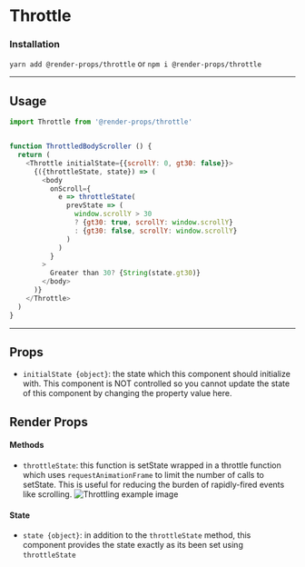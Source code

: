 # Throttle

### Installation
```yarn add @render-props/throttle``` or ```npm i @render-props/throttle```


____


## Usage
```js
import Throttle from '@render-props/throttle'


function ThrottledBodyScroller () {
  return (
    <Throttle initialState={{scrollY: 0, gt30: false}}>
      {({throttleState, state}) => (
        <body
          onScroll={
            e => throttleState(
              prevState => (
                window.scrollY > 30
                ? {gt30: true, scrollY: window.scrollY}
                : {gt30: false, scrollY: window.scrollY}
              )
            )
          }
        >
          Greater than 30? {String(state.gt30)}
        </body>
      )}
    </Throttle>
  )
}
```

____


## Props
- `initialState {object}`: the state which this component should initialize with. This component is NOT controlled so you cannot update the state of this component by changing the property value here.

## Render Props

#### Methods
- `throttleState`: this function is setState wrapped in a throttle function which uses `requestAnimationFrame` to limit the number of calls to setState. This is useful for reducing the burden of rapidly-fired events like scrolling.
![Throttling example image](https://image.slidesharecdn.com/5fastcordova-140116132650-phpapp02/95/fast-cordova-applications-27-638.jpg?cb=1389879297)

#### State
- `state {object}`: in addition to the `throttleState` method, this component provides the state exactly as its been set using `throttleState`
